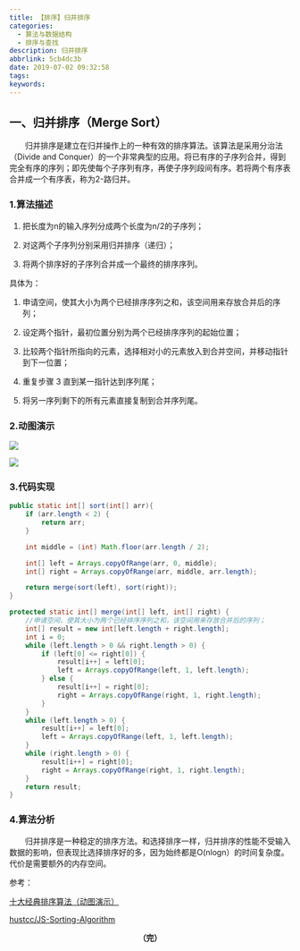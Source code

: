 ```yaml
---
title: 【排序】归并排序
categories:
  - 算法与数据结构
  - 排序与查找
description: 归并排序
abbrlink: 5cb4dc3b
date: 2019-07-02 09:32:58
tags:
keywords:
---
```


## 一、归并排序（Merge Sort）

　　归并排序是建立在归并操作上的一种有效的排序算法。该算法是采用分治法（Divide and Conquer）的一个非常典型的应用。将已有序的子序列合并，得到完全有序的序列；即先使每个子序列有序，再使子序列段间有序。若将两个有序表合并成一个有序表，称为2-路归并。 

### 1.算法描述

1. 把长度为n的输入序列分成两个长度为n/2的子序列；

2. 对这两个子序列分别采用归并排序（递归）；

3. 将两个排序好的子序列合并成一个最终的排序序列。

具体为：

1. 申请空间，使其大小为两个已经排序序列之和，该空间用来存放合并后的序列；

2. 设定两个指针，最初位置分别为两个已经排序序列的起始位置；

3. 比较两个指针所指向的元素，选择相对小的元素放入到合并空间，并移动指针到下一位置；

4. 重复步骤 3 直到某一指针达到序列尾；

5. 将另一序列剩下的所有元素直接复制到合并序列尾。

### 2.动图演示

![](http://ww1.sinaimg.cn/large/75a4a8eegy1g4l8x6guokg20mj0e1k05.gif)

![](http://ww1.sinaimg.cn/large/75a4a8eegy1g4l8y72ix3g20qj0eydvg.gif)

### 3.代码实现

~~~java
public static int[] sort(int[] arr){
    if (arr.length < 2) {
        return arr;
    }

    int middle = (int) Math.floor(arr.length / 2);

    int[] left = Arrays.copyOfRange(arr, 0, middle);
    int[] right = Arrays.copyOfRange(arr, middle, arr.length);

    return merge(sort(left), sort(right));
}

protected static int[] merge(int[] left, int[] right) {
    //申请空间，使其大小为两个已经排序序列之和，该空间用来存放合并后的序列；
    int[] result = new int[left.length + right.length];
    int i = 0;
    while (left.length > 0 && right.length > 0) {
        if (left[0] <= right[0]) {
            result[i++] = left[0];
            left = Arrays.copyOfRange(left, 1, left.length);
        } else {
            result[i++] = right[0];
            right = Arrays.copyOfRange(right, 1, right.length);
        }
    }
    while (left.length > 0) {
        result[i++] = left[0];
        left = Arrays.copyOfRange(left, 1, left.length);
    }
    while (right.length > 0) {
        result[i++] = right[0];
        right = Arrays.copyOfRange(right, 1, right.length);
    }
    return result;
}
~~~

### 4.算法分析

　　归并排序是一种稳定的排序方法。和选择排序一样，归并排序的性能不受输入数据的影响，但表现比选择排序好的多，因为始终都是O(nlogn）的时间复杂度。代价是需要额外的内存空间。

参考：

[十大经典排序算法（动图演示）](https://www.cnblogs.com/onepixel/p/7674659.html)

[hustcc/JS-Sorting-Algorithm](https://github.com/hustcc/JS-Sorting-Algorithm)

<center><font style="font-weight:bold">（完）</font></center>
